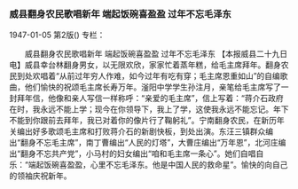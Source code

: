 ### 威县翻身农民歌唱新年  端起饭碗喜盈盈  过年不忘毛泽东

1947-01-05
第2版()
专栏：

　　威县翻身农民歌唱新年
    端起饭碗喜盈盈
    过年不忘毛泽东
    【本报威县二十九日电】威县幸台林翻身男女，以无限欢欣，家家忙着蒸年糕，给毛主席拜年。翻身农民到处欢唱着“从前过年穷人作难，如今过年有吃有穿；毛主席恩重如山”的自编歌曲，他们愉快的祝颂毛主席长寿万年。滏阳中学学生孙注月，亲笔给毛主席写了一封拜年信，他像和亲人写信一样称呼：“亲爱的毛主席”，信上写着：“蒋介石政府在时，我永远不能上学；现今在你领导下，我上了学，这使我永远不能忘记。年下不能到你跟前去拜年，我已对着你的像片行了鞠躬礼”。宁南翻身农民，在新历年关编出好多歌颂毛主席和打败蒋介石的新剧快板，到处出演。东汪三镇群众编出“翻身不忘毛主席”，南丁曹编出“人民的灯塔”，大曹庄编出“万年恩”，北河庄编出“翻身不忘共产党”，小马村的妇女编出“咱和毛主席一条心”。她们自唱自乐：“端起饭碗喜盈盈，心里不忘毛泽东。他是中国人民的救命星”。愉快的向自己的领袖庆祝新年。
